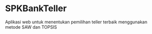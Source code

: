 # SPKBankTeller
Aplikasi web untuk menentukan pemilihan teller terbaik menggunakan metode SAW dan TOPSIS
